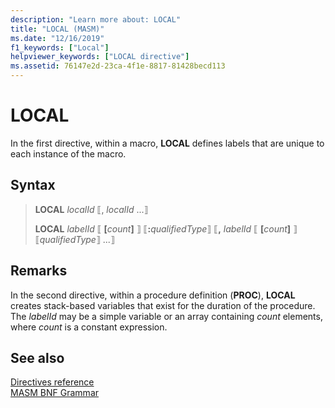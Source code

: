 ```yaml
---
description: "Learn more about: LOCAL"
title: "LOCAL (MASM)"
ms.date: "12/16/2019"
f1_keywords: ["Local"]
helpviewer_keywords: ["LOCAL directive"]
ms.assetid: 76147e2d-23ca-4f1e-8817-81428becd113
---
```

# LOCAL

In the first directive, within a macro, **LOCAL** defines labels that are unique to each instance of the macro.

## Syntax

> **LOCAL** *localId* ⟦, *localId* ...⟧
>
> **LOCAL** *labelId* ⟦ __\[__*count*__]__ ⟧ ⟦__:__*qualifiedType*⟧ ⟦__,__ *labelId* ⟦ __\[__*count*__]__ ⟧ ⟦*qualifiedType*⟧ ...⟧

## Remarks

In the second directive, within a procedure definition (**PROC**), **LOCAL** creates stack-based variables that exist for the duration of the procedure. The *labelId* may be a simple variable or an array containing *count* elements, where *count* is a constant expression.

## See also

[Directives reference](directives-reference.md)\
[MASM BNF Grammar](masm-bnf-grammar.md)
